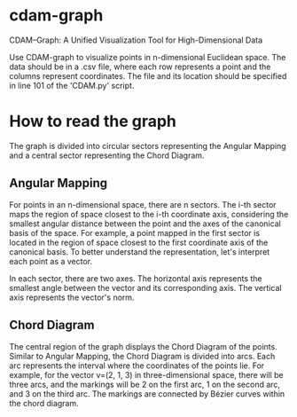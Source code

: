 # cdam-graph
CDAM–Graph: A Unified Visualization Tool for High-Dimensional Data

Use CDAM-graph to visualize points in n-dimensional Euclidean space. The data should be in a .csv file, where each row represents a point and the columns represent coordinates. The file and its location should be specified in line 101 of the 'CDAM.py' script.

# How to read the graph

The graph is divided into circular sectors representing the Angular Mapping and a central sector representing the Chord Diagram.

## Angular Mapping

For points in an n-dimensional space, there are n sectors. The i-th sector maps the region of space closest to the i-th coordinate axis, considering the smallest angular distance between the point and the axes of the canonical basis of the space. For example, a point mapped in the first sector is located in the region of space closest to the first coordinate axis of the canonical basis. To better understand the representation, let's interpret each point as a vector.

In each sector, there are two axes. The horizontal axis represents the smallest angle between the vector and its corresponding axis. The vertical axis represents the vector's norm.

## Chord Diagram

The central region of the graph displays the Chord Diagram of the points. Similar to Angular Mapping, the Chord Diagram is divided into arcs. Each arc represents the interval where the coordinates of the points lie. For example, for the vector v=(2, 1, 3) in three-dimensional space, there will be three arcs, and the markings will be 2 on the first arc, 1 on the second arc, and 3 on the third arc. The markings are connected by Bézier curves within the chord diagram.
